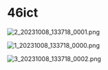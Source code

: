 # 46ict
![2_20231008_133718_0001.png](https://github.com/HakusaiTH/46ict/assets/104154862/9b121b5c-8ffc-4dae-b1dc-c9b3bf10e352)

![1_20231008_133718_0000.png](https://github.com/HakusaiTH/46ict/assets/104154862/1c515656-cc5d-401a-a990-c53013094efb)

![3_20231008_133718_0002.png](https://github.com/HakusaiTH/46ict/assets/104154862/9ffee84b-431b-4696-ae85-5304e4eb1626)

